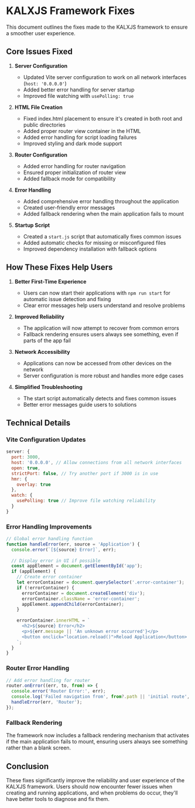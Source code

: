# KALXJS Framework Fixes

This document outlines the fixes made to the KALXJS framework to ensure a smoother user experience.

## Core Issues Fixed

1. **Server Configuration**
   - Updated Vite server configuration to work on all network interfaces (`host: '0.0.0.0'`)
   - Added better error handling for server startup
   - Improved file watching with `usePolling: true`

2. **HTML File Creation**
   - Fixed index.html placement to ensure it's created in both root and public directories
   - Added proper router view container in the HTML
   - Added error handling for script loading failures
   - Improved styling and dark mode support

3. **Router Configuration**
   - Added error handling for router navigation
   - Ensured proper initialization of router view
   - Added fallback mode for compatibility

4. **Error Handling**
   - Added comprehensive error handling throughout the application
   - Created user-friendly error messages
   - Added fallback rendering when the main application fails to mount

5. **Startup Script**
   - Created a `start.js` script that automatically fixes common issues
   - Added automatic checks for missing or misconfigured files
   - Improved dependency installation with fallback options

## How These Fixes Help Users

1. **Better First-Time Experience**
   - Users can now start their applications with `npm run start` for automatic issue detection and fixing
   - Clear error messages help users understand and resolve problems

2. **Improved Reliability**
   - The application will now attempt to recover from common errors
   - Fallback rendering ensures users always see something, even if parts of the app fail

3. **Network Accessibility**
   - Applications can now be accessed from other devices on the network
   - Server configuration is more robust and handles more edge cases

4. **Simplified Troubleshooting**
   - The start script automatically detects and fixes common issues
   - Better error messages guide users to solutions

## Technical Details

### Vite Configuration Updates
```js
server: {
  port: 3000,
  host: '0.0.0.0', // Allow connections from all network interfaces
  open: true,
  strictPort: false, // Try another port if 3000 is in use
  hmr: {
    overlay: true
  },
  watch: {
    usePolling: true // Improve file watching reliability
  }
}
```

### Error Handling Improvements
```js
// Global error handling function
function handleError(err, source = 'Application') {
  console.error(`[${source} Error]`, err);
  
  // Display error in UI if possible
  const appElement = document.getElementById('app');
  if (appElement) {
    // Create error container
    let errorContainer = document.querySelector('.error-container');
    if (!errorContainer) {
      errorContainer = document.createElement('div');
      errorContainer.className = 'error-container';
      appElement.appendChild(errorContainer);
    }
    
    errorContainer.innerHTML = `
      <h2>${source} Error</h2>
      <p>${err.message || 'An unknown error occurred'}</p>
      <button onclick="location.reload()">Reload Application</button>
    `;
  }
}
```

### Router Error Handling
```js
// Add error handling for router
router.onError((err, to, from) => {
  console.error('Router Error:', err);
  console.log('Failed navigation from', from?.path || 'initial route', 'to', to.path);
  handleError(err, 'Router');
});
```

### Fallback Rendering
The framework now includes a fallback rendering mechanism that activates if the main application fails to mount, ensuring users always see something rather than a blank screen.

## Conclusion

These fixes significantly improve the reliability and user experience of the KALXJS framework. Users should now encounter fewer issues when creating and running applications, and when problems do occur, they'll have better tools to diagnose and fix them.
